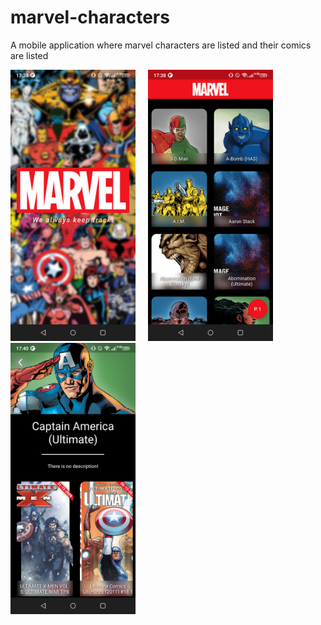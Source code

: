 # marvel-characters
A mobile application where marvel characters are listed and their comics are listed

<p align="left">
  <img src="https://github.com/seydidemir/marvel-characters/blob/main/ss/splash.png" width="200" title="hover text">
  &nbsp; &nbsp;
  <img src="https://github.com/seydidemir/marvel-characters/blob/main/ss/home.png" width="200" alt="accessibility text">
  &nbsp; &nbsp;
  <img src="https://github.com/seydidemir/marvel-characters/blob/main/ss/detail.png" width="200" alt="accessibility text">
  
</p>
